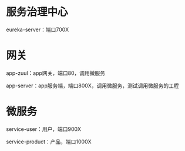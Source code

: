 # 服务治理中心

eureka-server：端口700X

# 网关

app-zuul：app网关，端口80，调用微服务

app-server：app服务端，端口800X，调用微服务，测试调用微服务的工程	

# 微服务

service-user：用户，端口900X

service-product：产品，端口1000X

